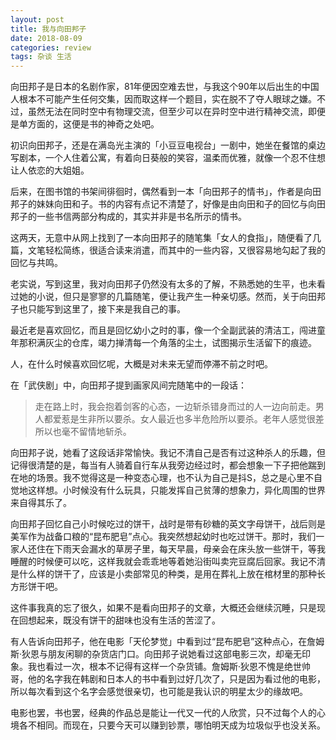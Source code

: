 ```yaml
---
layout: post
title: 我与向田邦子
date: 2018-08-09
categories: review
tags: 杂谈 生活
---
```


向田邦子是日本的名剧作家，81年便因空难去世，与我这个90年以后出生的中国人根本不可能产生任何交集，因而取这样一个题目，实在脱不了夺人眼球之嫌。不过，虽然无法在同时空中有物理交流，但至少可以在异时空中进行精神交流，即便是单方面的，这便是书的神奇之处吧。

初识向田邦子，还是在满岛光主演的「小豆豆电视台」一剧中，她坐在餐馆的桌边写剧本，一个人住着公寓，有着向日葵般的笑容，温柔而优雅，就像一个忍不住想让人依恋的大姐姐。

后来，在图书馆的书架间徘徊时，偶然看到一本「向田邦子的情书」，作者是向田邦子的妹妹向田和子。书的内容有点记不清楚了，好像是由向田和子的回忆与向田邦子的一些书信两部分构成的，其实并非是书名所示的情书。

这两天，无意中从网上找到了一本向田邦子的随笔集「女人的食指」，随便看了几篇，文笔轻松简练，很适合读来消遣，而其中的一些内容，又很容易地勾起了我的回忆与共鸣。

老实说，写到这里，我对向田邦子仍然没有太多的了解，不熟悉她的生平，也未看过她的小说，但只是寥寥的几篇随笔，便让我产生一种亲切感。然而，关于向田邦子也只能写到这里了，接下来是我自己的事。

最近老是喜欢回忆，而且是回忆幼小之时的事，像一个全副武装的清洁工，闯进童年那积满灰尘的仓库，竭力掸清每一个角落的尘土，试图揭示生活留下的痕迹。

人，在什么时候喜欢回忆呢，大概是对未来无望而停滞不前之时吧。

在「武侠剧」中，向田邦子提到画家风间完随笔中的一段话：
>走在路上时，我会抱着剑客的心态，一边斩杀错身而过的人一边向前走。男人都爱惹是生非所以要杀。女人最近也多半危险所以要杀。老年人感觉很差所以也毫不留情地斩杀。

向田邦子说，她看了这段话非常愉快。我记不清自己是否有过这种杀人的乐趣，但记得很清楚的是，每当有人骑着自行车从我旁边经过时，都会想象一下子把他踹到在地的场景。我不觉得这是一种变态心理，也不认为自己是抖S，总之是心里不自觉地这样想。小时候没有什么玩具，只能发挥自己贫薄的想象力，异化周围的世界来自得其乐了。

向田邦子回忆自己小时候吃过的饼干，战时是带有砂糖的英文字母饼干，战后则是美军作为战备口粮的“昆布肥皂”点心。我突然想起幼时也吃过饼干。那时，我们一家人还住在下雨天会漏水的草房子里，每天早晨，母亲会在床头放一些饼干，等我睡醒的时候便可以吃，这样我就会乖乖地等着她沿街叫卖完豆腐后回家。我记不清是什么样的饼干了，应该是小卖部常见的种类，是用在葬礼上放在棺材里的那种长方形饼干吧。

这件事我真的忘了很久，如果不是看向田邦子的文章，大概还会继续沉睡，只是现在回想起来，既没有饼干的甜味也没有生活的苦涩了。

有人告诉向田邦子，他在电影「天伦梦觉」中看到过“昆布肥皂”这种点心，在詹姆斯·狄恩与朋友闲聊的杂货店门口。向田邦子说她看过这部电影三次，却毫无印象。我也看过一次，根本不记得有这样一个杂货铺。詹姆斯·狄恩不愧是绝世帅哥，他的名字我在韩剧和日本人的书中看到过好几次了，只是因为看过他的电影，所以每次看到这个名字会感觉很亲切，也可能是我认识的明星太少的缘故吧。

电影也罢，书也罢，经典的作品总是能让一代又一代的人欣赏，只不过每个人的心境各不相同。而现在，只要今天可以赚到钞票，哪怕明天成为垃圾似乎也没关系。